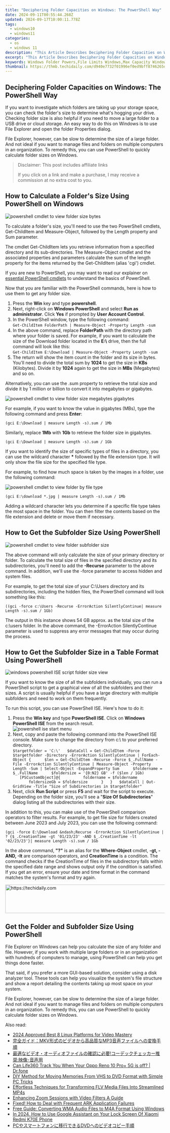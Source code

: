 ```yaml
---
title: "Deciphering Folder Capacities on Windows: The PowerShell Way"
date: 2024-09-11T00:55:44.268Z
updated: 2024-09-17T10:00:11.778Z
tags:
  - windows10
  - windows11
categories:
  - os
  - windows 11
description: "This Article Describes Deciphering Folder Capacities on Windows: The PowerShell Way"
excerpt: "This Article Describes Deciphering Folder Capacities on Windows: The PowerShell Way"
keywords: Windows Folder Powers,File Limits Windows,Max Capacity Windows,Folder Size Controls,Storage Windows PS,Filespace Management,PowerShell Folder Insight
thumbnail: https://thmb.techidaily.com/d940e7732f01996ef0ed9bff8746265de4ef97bd20619840505d03a7ae8944c3.jpg
---
```


## Deciphering Folder Capacities on Windows: The PowerShell Way

 If you want to investigate which folders are taking up your storage space, you can check the folder's size to determine what's hogging your drive. Checking folder size is also helpful if you need to move a large folder to a USB drive or cloud storage. An easy way to do this on Windows is to use File Explorer and open the folder Properties dialog.

 File Explorer, however, can be slow to determine the size of a large folder. And not ideal if you want to manage files and folders on multiple computers in an organization. To remedy this, you can use PowerShell to quickly calculate folder sizes on Windows.

>  Disclaimer: This post includes affiliate links
>
>  If you click on a link and make a purchase, I may receive a commission at no extra cost to you.
>

## How to Calculate a Folder's Size Using PowerShell on Windows

![powershell cmdlet to view folder size bytes](https://static1.makeuseofimages.com/wordpress/wp-content/uploads/2023/08/powershell-cmdlet-to-view-folder-size-bytes.jpg)

 To calculate a folder's size, you'll need to use the two PowerShell cmdlets, Get-ChildItem and Measure-Object, followed by the Length property and Sum parameter.

 The cmdlet Get-ChildItem lets you retrieve information from a specified directory and its sub-directories. The Measure-Object cmdlet and the associated properties and parameters calculate the sum of the length property for the items returned by the Get-ChildItem (alias 'cgi') cmdlet.

 If you are new to PowerShell, you may want to read our explainer on [essential PowerShell cmdlets](https://www.makeuseof.com/windows-powershell-commands-cmdlets/) to understand the basics of PowerShell.

 Now that you are familiar with the PowerShell commands, here is how to use them to get any folder size.

1. Press the **Win** key and type **powershell**.
2. Next, right-click on **Windows PowerShell** and select **Run as administrator**. Click **Yes** if prompted by **User Account Control**.
3. In the PowerShell window, type the following command:  
`Get-ChildItem FolderPath | Measure-Object -Property Length -sum`
4. In the above command, replace **FolderPath** with the directory path where your folder is saved. For example, if you want to calculate the size of the Download folder located in the **E:\\** drive, then the full command will look like this:  
`Get-ChildItem E:\Download | Measure-Object -Property Length -sum`
5. The return will show the item count in the folder and its size in bytes. You'll need to divide the total sum by **1024** to get the size in **KBs** (Kilobytes). Divide it by **1024** again to get the size in **MBs** (Megabytes) and so on.

 Alternatively, you can use the .sum property to retrieve the total size and divide it by 1 million or billion to convert it into megabytes or gigabytes.

![powershell cmdlet to view folder size megabytes gigabytes](https://static1.makeuseofimages.com/wordpress/wp-content/uploads/2023/08/powershell-cmdlet-to-view-folder-size-megabytes-gigabytes.jpg)

 For example, if you want to know the value in gigabytes (MBs), type the following command and press **Enter**:

`(gci E:\Download | measure Length -s).sum / 1Mb`

 Similarly, replace **1Mb** with **1Gb** to retrieve the folder size in gigabytes.

`(gci E:\Download | measure Length -s).sum / 1Gb`

 If you want to identify the size of specific types of files in a directory, you can use the wildcard character **\*** followed by the file extension type. It will only show the file size for the specified file type.

 For example, to find how much space is taken by the images in a folder, use the following command:

![powershell cmdlet to view folder by file type](https://static1.makeuseofimages.com/wordpress/wp-content/uploads/2023/08/powershell-cmdlet-to-view-folder-by-file-type.jpg)

`(gci E:\download *.jpg | measure Length -s).sum / 1Mb`

 Adding a wildcard character lets you determine if a specific file type takes the most space in the folder. You can then filter the contents based on the file extension and delete or move them if necessary.

## How to Get the Subfolder Size Using PowerShell

![powershell cmdlet to view folder subfolder size](https://static1.makeuseofimages.com/wordpress/wp-content/uploads/2023/08/powershell-cmdlet-to-view-folder-subfolder-size.jpg)

 The above command will only calculate the size of your primary directory or folder. To calculate the total size of files in the specified directory and its subdirectories, you'll need to add the **\-Recurse** parameter to the above command. In addition, we'll use the -force parameter to access hidden and system files.

 For example, to get the total size of your C:\\Users directory and its subdirectories, including the hidden files, the PowerShell command will look something like this:

`((gci -force c:\Users -Recurse -ErrorAction SilentlyContinue| measure Length -s).sum / 1Gb)`

 The output in this instance shows 54 GB approx. as the total size of the c:\\users folder. In the above command, the -ErrorAction SilentlyContinue parameter is used to suppress any error messages that may occur during the process.

## How to Get the Subfolder Size in a Table Format Using PowerShell

![windows powershell ISE script folder size view](https://static1.makeuseofimages.com/wordpress/wp-content/uploads/2023/08/windows-powershell-ise-script-folder-size-view.jpg)

 If you want to know the size of all the subfolders individually, you can run a PowerShell script to get a graphical view of all the subfolders and their sizes. A script is usually helpful if you have a large directory with multiple subfolders and need to work on them frequently.

 To run this script, you can use PowerShell ISE. Here's how to do it:

1. Press the **Win key** and type **PowerShell ISE**. Click on **Windows PowerShell ISE** from the search result.  
![powershell ise start menu](https://static1.makeuseofimages.com/wordpress/wp-content/uploads/2023/08/powershell-ise-start-menu.jpg)
2. Next, copy and paste the following command into the PowerShell ISE console. Make sure to change the directory from c:\\ to your preferred directory.  
`$targetfolder = 'C:\'  
$dataColl = Get-ChildItem -Force $targetfolder -Directory -ErrorAction SilentlyContinue | ForEach-Object {  
   $len = Get-ChildItem -Recurse -Force $_.FullName -File -ErrorAction SilentlyContinue | Measure-Object -Property Length -Sum | Select-Object -ExpandProperty Sum  
   $foldername = $_.FullName  
   $foldersize = '{0:N2} GB' -f ($len / 1Gb)  
   [PSCustomObject]@{  
       foldername = $foldername  
       foldersizeGb = $foldersize  
   }  
}  
$dataColl | Out-GridView -Title "Size of Subdirectories in $targetfolder"`
3. Next, click **Run Script** or press **F5** and wait for the script to execute. Depending on the folder size, you'll see a "**Size Of Subdirectories**" dialog listing all the subdirectories with their size.

 In addition to this, you can make use of the PowerShell comparison operators to filter results. For example, to get file size for folders created between June 2023 and July 2023, you can use the following command:

`(gci -force E:\Download &ndash;Recurse -ErrorAction SilentlyContinue | ? {$_.CreationTime -gt '01/23/23' -AND $_.CreationTime -lt '02/23/23'}| measure Length -s).sum / 1Gb`

 In the above command, **"?"** is an alias for the **Where-Object** cmdlet, **\-gt, -AND, -It** are comparison operators, and **CreationTime** is a condition. The command checks if the CreationTime of files in the subdirectory falls within the specified date range and shows output only if the condition is satisfied. If you get an error, ensure your date and time format in the command matches the system's format and try again.

<!-- affiliate ads begin -->
<a href="https://unicoeye.pxf.io/c/5597632/2134498/18498" target="_top" id="2134498">
  <img src="//a.impactradius-go.com/display-ad/18498-2134498" border="0" alt="https://techidaily.com" width="720" height="90"/>
</a>
<img height="0" width="0" src="https://unicoeye.pxf.io/i/5597632/2134498/18498" style="position:absolute;visibility:hidden;" border="0" />
<!-- affiliate ads end -->

## Get the Folder and Subfolder Size Using PowerShell

 File Explorer on Windows can help you calculate the size of any folder and file. However, if you work with multiple large folders or in an organization with hundreds of computers to manage, using PowerShell can help you get things done faster.

 That said, if you prefer a more GUI-based solution, consider using a disk analyzer tool. These tools can help you visualize the system's file structure and show a report detailing the contents taking up most space on your system.

 File Explorer, however, can be slow to determine the size of a large folder. And not ideal if you want to manage files and folders on multiple computers in an organization. To remedy this, you can use PowerShell to quickly calculate folder sizes on Windows.

<span class="atpl-alsoreadstyle">Also read:</span>
<div><ul>
<li><a href="https://youtube-video-recordings.techidaily.com/2024-approved-best-8-linux-platforms-for-video-mastery/"><u>2024 Approved Best 8 Linux Platforms for Video Mastery</u></a></li>
<li><a href="https://win11.techidaily.com/mkvmp3/"><u>完全ガイド：MKV形式のビデオから高品質なMP3音声ファイルへの変換手順</u></a></li>
<li><a href="https://win11.techidaily.com/iuacgombqeobquodkplusodhplusocquoduplusocquodvoodhplusocoplusocquodleocoeocpoodqplusobrueiuuiqjeobqpluswheimgshjgrpjg7zjg4fjg4pjgqjg4hjgqfjg4pjgqvjg7zmjqjlp77/"><u>最適なビデオ・オーディオファイルの確認に必要!コーデックチェッカー推奨:映像･音声用</u></a></li>
<li><a href="https://fake-location.techidaily.com/can-life360-track-you-when-your-oppo-reno-10-proplus-5g-is-off-drfone-by-drfone-virtual-android/"><u>Can Life360 Track You When Your Oppo Reno 10 Pro+ 5G is off? | Dr.fone</u></a></li>
<li><a href="https://some-knowledge.techidaily.com/diy-method-for-moving-memories-from-vhs-to-dvd-format-with-simple-pc-tricks/"><u>DIY Method for Moving Memories From VHS to DVD Format with Simple PC Tricks</u></a></li>
<li><a href="https://win11.techidaily.com/effortless-techniques-for-transforming-flv-media-files-into-streamlined-mp4s/"><u>Effortless Techniques for Transforming FLV Media Files Into Streamlined MP4s</u></a></li>
<li><a href="https://article-helps.techidaily.com/enhancing-zoom-sessions-with-video-filters-a-guide/"><u>Enhancing Zoom Sessions with Video Filters A Guide</u></a></li>
<li><a href="https://win-blog.techidaily.com/fixed-how-to-deal-with-frequent-ark-application-failures/"><u>Fixed! How to Deal with Frequent ARK Application Failures</u></a></li>
<li><a href="https://win11.techidaily.com/free-guide-converting-wma-audio-files-to-m4a-format-using-windows/"><u>Free Guide: Converting WMA Audio Files to M4A Format Using Windows</u></a></li>
<li><a href="https://unlock-android.techidaily.com/in-2024-how-to-use-google-assistant-on-your-lock-screen-of-xiaomi-redmi-k70e-phone-by-drfone-android/"><u>In 2024, How to Use Google Assistant on Your Lock Screen Of Xiaomi Redmi K70E Phone</u></a></li>
<li><a href="https://win11.techidaily.com/pcdvd/"><u>PCやスマートフォンに移行できるDVDへのビデオコピー手順</u></a></li>
</ul></div>

<ins class="adsbygoogle"
      style="display:block"
      data-ad-client="ca-pub-7571918770474297"
      data-ad-slot="8358498916"
      data-ad-format="auto"
      data-full-width-responsive="true"></ins>
    